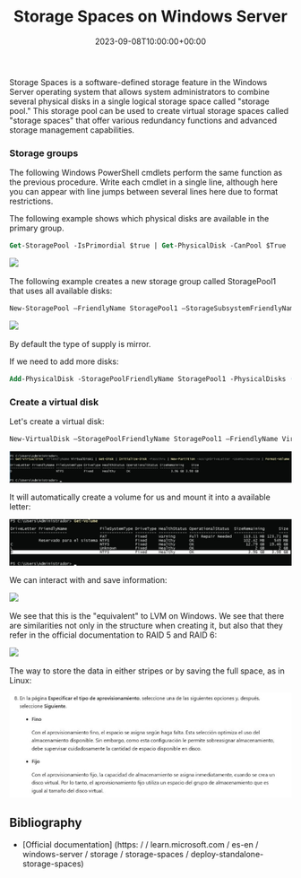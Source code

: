 ﻿---
title: "Storage Spaces on Windows Server"
date: 2023-09-08T10:00:00+00:00
Description: Learn how to use Storage Spaces on Windows Server
tags: [Linux,Sistemas,ISO,ASO]
hero: images/sistemas/storage_spaces/portada.png
---


Storage Spaces is a software-defined storage feature in the Windows Server operating system that allows system administrators to combine several physical disks in a single logical storage space called "storage pool." This storage pool can be used to create virtual storage spaces called "storage spaces" that offer various redundancy functions and advanced storage management capabilities.

### Storage groups

The following Windows PowerShell cmdlets perform the same function as the previous procedure. Write each cmdlet in a single line, although here you can appear with line jumps between several lines here due to format restrictions.

The following example shows which physical disks are available in the primary group.

```ps
Get-StoragePool -IsPrimordial $true | Get-PhysicalDisk -CanPool $True
```

![](/sistemas/almacenamiento_servidor_independiente/img/Aspose.Words.2ccae554-4864-4939-8439-3bfaf64ead92.001.png)

The following example creates a new storage group called StoragePool1 that uses all available disks:

```ps
New-StoragePool –FriendlyName StoragePool1 –StorageSubsystemFriendlyName "Windows Storage\*" –PhysicalDisks (Get-PhysicalDisk –CanPool $True) 
```

![](/sistemas/almacenamiento_servidor_independiente/img/Aspose.Words.2ccae554-4864-4939-8439-3bfaf64ead92.002.png)

By default the type of supply is mirror.

If we need to add more disks:

```ps
Add-PhysicalDisk -StoragePoolFriendlyName StoragePool1 -PhysicalDisks (Get-PhysicalDisk  - CanPool $True)
```

### Create a virtual disk

Let's create a virtual disk:

```ps
New-VirtualDisk –StoragePoolFriendlyName StoragePool1 –FriendlyName VirtualDisk1 –Size (8GB)
```

![](/sistemas/almacenamiento_servidor_independiente/img/Aspose.Words.2ccae554-4864-4939-8439-3bfaf64ead92.003.jpeg)

It will automatically create a volume for us and mount it into a available letter:

![](/sistemas/almacenamiento_servidor_independiente/img/Aspose.Words.2ccae554-4864-4939-8439-3bfaf64ead92.004.jpeg)

We can interact with and save information:

![](/sistemas/almacenamiento_servidor_independiente/img/Aspose.Words.2ccae554-4864-4939-8439-3bfaf64ead92.005.png)

We see that this is the "equivalent" to LVM on Windows. We see that there are similarities not only in the structure when creating it, but also that they refer in the official documentation to RAID 5 and RAID 6:

![](/sistemas/almacenamiento_servidor_independiente/img/Aspose.Words.2ccae554-4864-4939-8439-3bfaf64ead92.006.png)

The way to store the data in either stripes or by saving the full space, as in Linux:

![](/sistemas/almacenamiento_servidor_independiente/img/Aspose.Words.2ccae554-4864-4939-8439-3bfaf64ead92.007.jpeg)

## Bibliography

- [Official documentation] (https: / / learn.microsoft.com / es-en / windows-server / storage / storage-spaces / deploy-standalone-storage-spaces)

